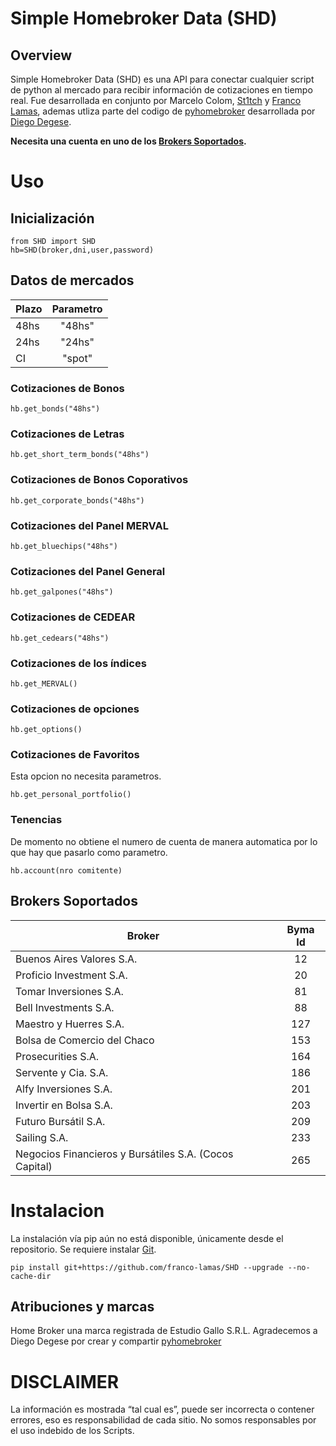 # Simple Homebroker Data (SHD)
## Overview
Simple Homebroker Data (SHD) es una API para conectar cualquier script de python al mercado para recibir información de cotizaciones en tiempo real. Fue desarrollada en conjunto por Marcelo Colom, [St1tch](https://twitter.com/St1tch_BL) y [Franco Lamas](https://www.linkedin.com/in/franco-lamas/), ademas utliza parte del codigo de [pyhomebroker](https://github.com/crapher/pyhomebroker) desarrollada por [Diego Degese](https://twitter.com/diegodegese).

**Necesita una cuenta en uno de los [Brokers Soportados](#Brokers-Soportados).**

# Uso
## Inicialización

    from SHD import SHD
    hb=SHD(broker,dni,user,password)

## Datos de mercados
| Plazo |Parametro|
| ------------ | :------------: |
| 48hs |"48hs"|
| 24hs |"24hs"|
| CI |"spot"|

### Cotizaciones de Bonos

    hb.get_bonds("48hs")

### Cotizaciones de Letras

    hb.get_short_term_bonds("48hs")

### Cotizaciones de Bonos Coporativos
    hb.get_corporate_bonds("48hs")

### Cotizaciones del Panel MERVAL

    hb.get_bluechips("48hs")

### Cotizaciones del Panel General

    hb.get_galpones("48hs")

### Cotizaciones de CEDEAR

    hb.get_cedears("48hs")

### Cotizaciones de los índices 

    hb.get_MERVAL()
    
### Cotizaciones de opciones

    hb.get_options()

### Cotizaciones de Favoritos
Esta opcion no necesita parametros.

    hb.get_personal_portfolio()

### Tenencias
De momento no obtiene el numero de cuenta de manera automatica por lo que hay que pasarlo como parametro.

    hb.account(nro comitente)    


## Brokers Soportados

| Broker|Byma Id|
| ------------ | :------------: |
|Buenos Aires Valores S.A.|12|
|Proficio Investment S.A.|20|
|Tomar Inversiones S.A.|81|
|Bell Investments S.A.|88|
|Maestro y Huerres S.A.|127|
|Bolsa de Comercio del Chaco|153|
|Prosecurities S.A.|164|
|Servente y Cia. S.A.|186|
|Alfy Inversiones S.A.|201|
|Invertir en Bolsa S.A.|203|
|Futuro Bursátil S.A.|209|
|Sailing S.A.|233|
|Negocios Financieros y Bursátiles S.A. (Cocos Capital)|265|

# Instalacion

La instalación vía pip aún no está disponible, únicamente desde el repositorio. Se requiere instalar [Git](https://git-scm.com/).

    pip install git+https://github.com/franco-lamas/SHD --upgrade --no-cache-dir
    
 
 ## Atribuciones y marcas

Home Broker una marca registrada de Estudio Gallo S.R.L.
Agradecemos a Diego Degese por crear y compartir [pyhomebroker](https://github.com/crapher/pyhomebroker)

# DISCLAIMER

La información es mostrada “tal cual es”, puede ser incorrecta o contener errores, eso es responsabilidad de cada sitio. No somos responsables por el uso indebido de los Scripts.
